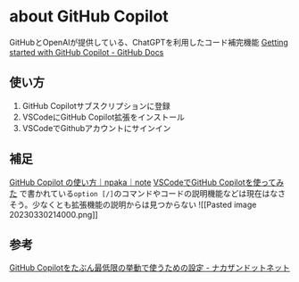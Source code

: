 # about GitHub Copilot
GitHubとOpenAIが提供している、ChatGPTを利用したコード補完機能
[Getting started with GitHub Copilot - GitHub Docs](https://docs.github.com/ja/copilot/getting-started-with-github-copilot?tool=vscode)

## 使い方
1. GitHub Copilotサブスクリプションに登録
2. VSCodeにGitHub Copilot拡張をインストール
3. VSCodeでGithubアカウントにサインイン


## 補足
[GitHub Copilot の使い方｜npaka｜note](https://note.com/npaka/n/ne208e3482bab)
[VSCodeでGitHub Copilotを使ってみた](https://zenn.dev/riya_amemiya/articles/7a7cec9244e4b9)
で書かれている`option [/]`のコマンドやコードの説明機能などは現在はなさそう。少なくとも拡張機能の説明からは見つからない
![[Pasted image 20230330214000.png]]


## 参考
[GitHub Copilotをたぶん最低限の挙動で使うための設定 - ナカザンドットネット](https://blog.nkzn.net/entry/2022/08/23/185655)
